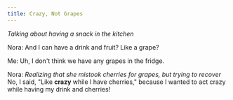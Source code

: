 ```yaml
---
title: Crazy, Not Grapes
---
```


_Talking about having a snack in the kitchen_

Nora: And I can have a drink and fruit? Like a grape?

Me: Uh, I don't think we have any grapes in the fridge.

Nora: _Realizing that she mistook cherries for grapes, but trying to recover_ No, I said, "Like **crazy** while I have cherries," because I wanted to act crazy while having my drink and cherries!